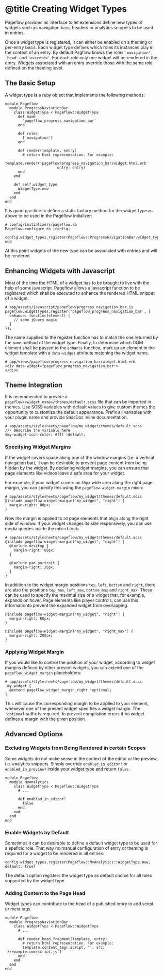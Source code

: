 # @title Creating Widget Types

Pageflow provides an interface to let extensions define new types of
widgets such as navigation bars, headers or analytics snippets to be
used in entries.

Once a widget type is registered, it can either be enabled on a
theming or per-entry basis. Each widget type defines which roles its
instances play in the context of an entry. By default Pagflow knows
the roles `'navigation'`, `'head'` and `'overview'`. For each role only
one widget will be rendered in the entry. Widgets associated with an
entry override those with the same role defined on the theming level.

## The Basic Setup

A widget type is a ruby object that implements the following methods:

    module Pageflow
      module ProgressNaviationBar
        class WidgetType < Pageflow::WidgetType
          def name
            'pageflow_progress_navigation_bar'
          end

          def roles
            ['navigation']
          end

          def render(template, entry)
            # return html representation. For example:
            template.render('pageflow/progress_navigation_bar/widget.html.erb'
                            entry: entry)
          end
        end

        def self.widget_type
          WidgetType.new
        end
      end
    end

It is good practice to define a static factory method for the widget
type as above to be used in the Pageflow initializer:

    # config/initializers/pageflow.rb
    Pageflow.configure do |config|
      config.widget_types.register(Pageflow::ProgressNavigationBar.widget_type)
    end

At this point widgets of the new type can be associated with entries
and will be rendered.

## Enhancing Widgets with Javascript

Most of the time the HTML of a widget has to be brought to live with
the help of some javascript. Pageflow allows a javascript function to
be registered which shall be executed to enhance the rendered HTML
snippet of a widget.

    # app/assets/javascript/pageflow/progress_navigation_bar.js
    pageflow.widgetTypes.register('pageflow_progress_navigation_bar', {
      enhance: function(element) {
        // some jQuery magic
      }
    });

The name supplied to the register function has to match the one
returned by the `name` method of the widget type. Finally, to
determine which DOM element shall be passed to the `enhance` function,
mark up an element in the widget template with a `data-widget`
attribute matching the widget name.

    # app/views/pageflow/progress_navigation_bar/widget.html.erb
    <div data-widget="pageflow_progress_navigation_bar">
    </div>

## Theme Integration

It is recommended to provide a
`pageflow/<widget_name>/themes/default.scss` file that can be imported
in themes. Use SCSS variables with default values to give custom
themes the opportunity to customize the default appearance. Prefix all
variables with your plugin name and provide SassDoc inline
documentation.

    # app/assets/stylesheets/pageflow/my_widget/themes/default.scss
    /// Describe the variable here
    $my-widget-icon-color: #fff !default;

### Specifying Widget Margins

If the widget covers space along one of the window margins (i.e. a
vertical navigation bar), it can be desirable to prevent page content
from being hidden by the widget. By declaring widget margins, you can
ensure that page elements like videos leave a safe area for your
widget.

For example, if your widget covers an `80px` wide area along the right
page margin, you can specify this using the `pageflow-widget-margin`
mixin:

    # app/assets/stylesheets/pageflow/my_widget/themes/default.scss
    @include pageflow-widget-margin("my_widget", "right") {
      margin-right: 80px;
    }

Now the margin is applied to all page elements that align along the
right side of window. If your widget changes its size responsively,
you can use media queries inside the mixin block:

    # app/assets/stylesheets/pageflow/my_widget/themes/default.scss
    @include pageflow-widget-margin("my_widget", "right") {
      @include desktop {
        margin-right: 80px;
      }
    
      @include pad_portrait {
        margin-right: 30px;
      }
    }

In addition to the widget margin positions `top`, `left`, `bottom` and
`right`, there are also the positions `top_max`, `left_max`,
`bottom_max` and `right_max`. These can be used to specify the maximal
size of a widget that, for example, expands on hover. Page elements
like player controls, can use this informationto prevent the expanded
widget from overlapping.

    @include pageflow-widget-margin("my_widget", "right") {
      margin-right: 80px;
    }

    @include pageflow-widget-margin("my_widget", "right_max") {
      margin-right: 200px;
    }

### Applying Widget Margin

If you would like to control the position of your widget, according to
widget margins defined by other present widgets, you can extend one of
the `pageflow_widget_margin` placeholders:

    # app/assets/stylesheets/pageflow/my_widget/themes/default.scss
    .my_widget {
      @extend pageflow_widget_margin_right !optional;
    }

This will cause the corresponding margin to be applied to your
element, whenever one of the present widget specifies a widget
margin. The `!optional` suffix is required, to prevent compilation
errors if no widget defines a margin with the given position.

## Advanced Options

### Excluding Widgets from Being Rendered in certain Scopes

Some widgets do not make sense in the context of the editor or the
preview, i.e. analytics snippets. Simply override `enabled_in_editor?`
or `enabled_in_preview?` inside your widget type and return `false`.

    module Pageflow
      module MyAnalytics
        class WidgetType < Pageflow::WidgetType
          # ...

          def enabled_in_editor?
            false
          end
        end
      end
    end

### Enable Widgets by Default

Sometimes it can be desirable to define a default widget type to be
used for a speficic role. That way no manual configuration of entry or
theming is required for a widget to be rendered in all entries:

    config.widget_types.register(Pageflow::MyAnalytics::WidgetType.new, default: true)

The default option registers the widget type as default choice for all
roles supported by the widget type.

### Adding Content to the Page Head

Widget types can contribute to the head of a published entry to add
script or meta tags.

    module Pageflow
      module ProgressNaviationBar
        class WidgetType < Pageflow::WidgetType
          # ...

          def render_head_fragment(template, entry)
            # return html representation. For example:
            template.content_tag(:script, '', src: '//example.com/script.js')
          end
        end
      end
    end
